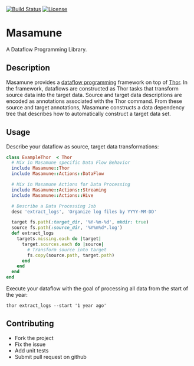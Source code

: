 [![Build Status](https://secure.travis-ci.org/socialcast/masamune.png?branch=master)](http://travis-ci.org/socialcast/masamune)
[![License](http://img.shields.io/license/MIT.png?color=green)](http://opensource.org/licenses/MIT)

Masamune
========
A Dataflow Programming Library.

Description
------------
Masamune provides a [dataflow programming](http://en.wikipedia.org/wiki/Dataflow_programming) framework on top of [Thor](http://whatisthor.com/). In the framework, dataflows are constructed as Thor tasks that transform source data into the target data. Source and target data descriptions are encoded as annotations associated with the Thor command. From these source and target annotations, Masamune constructs a data dependency tree that describes how to automatically construct a target data set.

Usage
----------

Describe your dataflow as source, target data transformations:
```ruby
class ExampleThor  < Thor
  # Mix in Masamune specific Data Flow Behavior
  include Masamune::Thor
  include Masamune::Actions::DataFlow

  # Mix in Masamune Actions for Data Processing
  include Masamune::Actions::Streaming
  include Masamune::Actions::Hive

  # Describe a Data Processing Job
  desc 'extract_logs', 'Organize log files by YYYY-MM-DD'

  target fs.path(:target_dir, '%Y-%m-%d', mkdir: true)
  source fs.path(:source_dir, '%Y%m%d*.log')
  def extract_logs
    targets.missing.each do |target|
      target.sources.each do |source|
        # Transform source into target
        fs.copy(source.path, target.path)
      end
    end
  end
end
```

Execute your dataflow with the goal of processing all data from the start of the year:

```
thor extract_logs --start '1 year ago'
```

Contributing
---------------

* Fork the project
* Fix the issue
* Add unit tests
* Submit pull request on github
